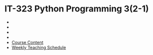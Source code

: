 # IT-323 Python Programming 3(2-1)
-
-
-
-
- [Course Content](https://drive.google.com/file/d/13FcS9OFdu7pT1ZFcPXnzfd2UpCAWmBbd/view?usp=drive_link)
- [Weekly Teaching Schedule](docs/weekly-schedule-it-323.md)